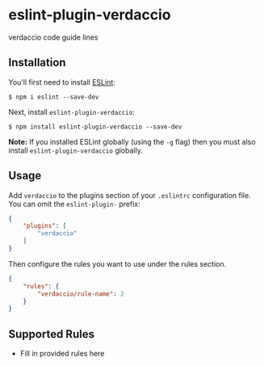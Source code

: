 # eslint-plugin-verdaccio

verdaccio code guide lines

## Installation

You'll first need to install [ESLint](http://eslint.org):

```
$ npm i eslint --save-dev
```

Next, install `eslint-plugin-verdaccio`:

```
$ npm install eslint-plugin-verdaccio --save-dev
```

**Note:** If you installed ESLint globally (using the `-g` flag) then you must also install `eslint-plugin-verdaccio` globally.

## Usage

Add `verdaccio` to the plugins section of your `.eslintrc` configuration file. You can omit the `eslint-plugin-` prefix:

```json
{
    "plugins": [
        "verdaccio"
    ]
}
```


Then configure the rules you want to use under the rules section.

```json
{
    "rules": {
        "verdaccio/rule-name": 2
    }
}
```

## Supported Rules

* Fill in provided rules here





